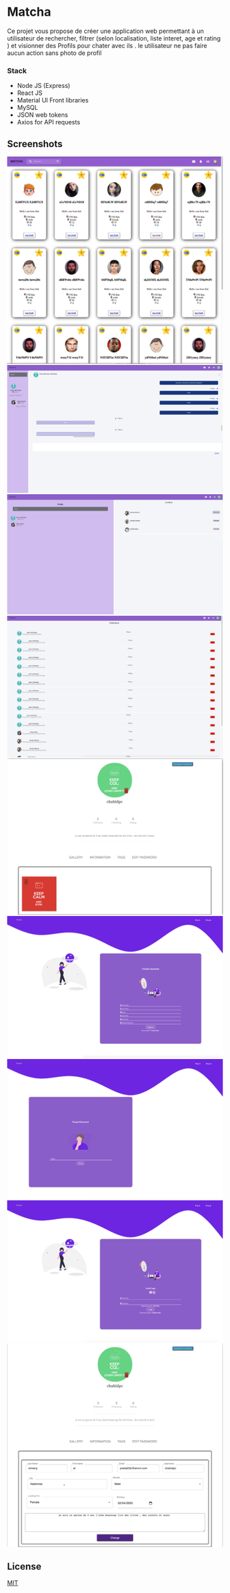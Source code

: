 # Matcha
Ce projet vous propose de créer une application web permettant à un utilisateur de rechercher, filtrer (selon localisation, liste interet, age et rating )  et visionner des Profils  pour chater avec ils . le utilisateur ne pas faire aucun action sans photo de profil

### Stack

* Node JS (Express)
* React JS
* Material UI Front libraries
* MySQL
* JSON web tokens
* Axios for API requests

## Screenshots

![](screenShots/1.png)</br>
![](screenShots/2.png)</br>
![](screenShots/3.png)</br>
![](screenShots/4.png)</br>
![](screenShots/5.png)</br>
![](screenShots/6.png)</br>
![](screenShots/7.png)</br>
![](screenShots/8.png)</br>
![](screenShots/10.png)</br>


## License
[MIT](https://choosealicense.com/licenses/mit/)
